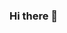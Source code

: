 ### Hi there 👋

<!--
**sujay-c/sujay-c** is a ✨ _special_ ✨ repository because its `README.md` (this file) appears on your GitHub profile.

Here are some ideas to get you started:

- 🔭 I’m currently working on ...
- 🌱 I’m currently learning ...
- 👯 I’m looking to collaborate on ...
- 🤔 I’m looking for help with ...
- 💬 Ask me about ...
📫 How to reach me: You can find me on [LinkedIn](https://www.linkedin.com/in/sujaychebbi/).
- 😄 Pronouns: ...
- ⚡ Fun fact: ...
-->
